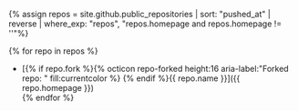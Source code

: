{% assign repos = site.github.public_repositories | sort: "pushed_at" | reverse | where_exp: "repos", "repos.homepage and repos.homepage != ''"%}

{% for repo in repos %}
- [{% if repo.fork %}{% octicon repo-forked height:16 aria-label:"Forked repo: " fill:currentcolor %}&nbsp;{% endif %}{{ repo.name }}]({{ repo.homepage }})  
{% endfor %}